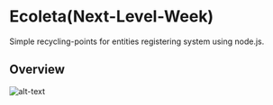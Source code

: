 # Ecoleta(Next-Level-Week)
Simple recycling-points for entities registering system using node.js.

## Overview
![alt-text](../blob/master/imgs-gifs-git/home.png?raw=true)

